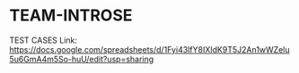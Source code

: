 # TEAM-INTROSE

TEST CASES Link:
https://docs.google.com/spreadsheets/d/1Fyi43lfY8IXIdK9T5J2An1wWZelu5u6GmA4m5So-huU/edit?usp=sharing

